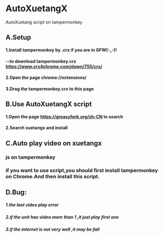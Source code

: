 # AutoXuetangX
AutoXuetang script on tampermonkey
## A.Setup
#### 1.Install tampermonkey by .crx if you are in GFW(-_-)!
####   --to download tampermonkey.crx https://www.crx4chrome.com/down/755/crx/ 
#### 2.Open the page chrome://extensions/ 
#### 3.Drag the tampermonkey.crx to this page
## B.Use AutoXuetangX script
#### 1.Open the page https://greasyfork.org/zh-CN to search
#### 2.Search xuetangx and install 
## C.Auto play video on xuetangx
### js on tampermonkey
### if you want to use script,you should first install tampermonkey on Chrome.And then install this script.
## D.Bug:
##### 1.the last video play error
##### 2.if the unit has video more than 1 ,it just play first one
##### 3.if the internet is not very well ,it may be fail
